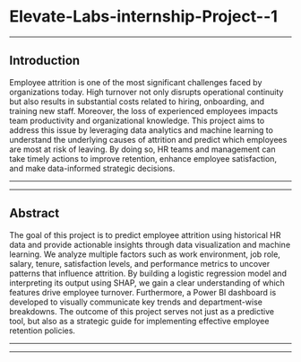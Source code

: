 # Elevate-Labs-internship-Project--1

---
## Introduction
Employee attrition is one of the most significant challenges faced by organizations today. High turnover not only disrupts operational continuity but also results in substantial costs related to hiring, onboarding, and training new staff. Moreover, the loss of experienced employees impacts team productivity and organizational knowledge. This project aims to address this issue by leveraging data analytics and machine learning to understand the underlying causes of attrition and predict which employees are most at risk of leaving. By doing so, HR teams and management can take timely actions to improve retention, enhance employee satisfaction, and make data-informed strategic decisions.

---

---

## Abstract
The goal of this project is to predict employee attrition using historical HR data and provide actionable insights through data visualization and machine learning. We analyze multiple factors such as work environment, job role, salary, tenure, satisfaction levels, and performance metrics to uncover patterns that influence attrition. By building a logistic regression model and interpreting its output using SHAP, we gain a clear understanding of which features drive employee turnover. Furthermore, a Power BI dashboard is developed to visually communicate key trends and department-wise breakdowns. The outcome of this project serves not just as a predictive tool, but also as a strategic guide for implementing effective employee retention policies.

---
---
### 
